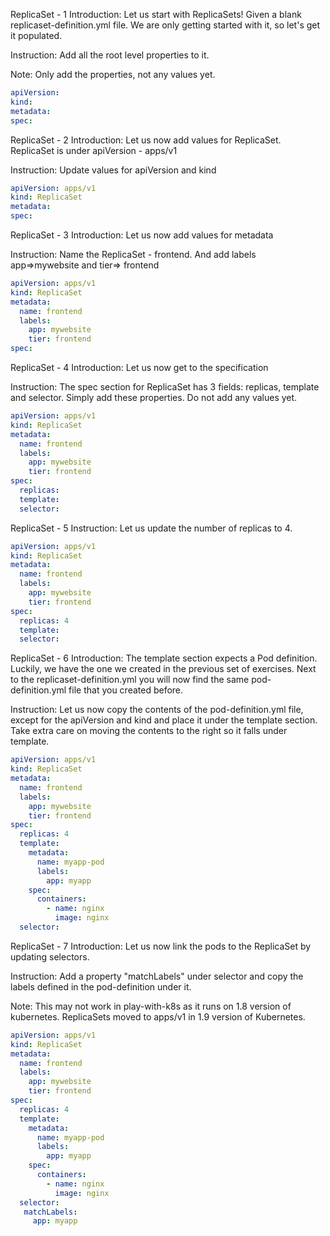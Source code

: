 ReplicaSet - 1
Introduction: Let us start with ReplicaSets! Given a blank replicaset-definition.yml file. We are only getting started with it, so let's get it populated. 

Instruction: Add all the root level properties to it. 

Note: Only add the properties, not any values yet.
```yaml
apiVersion:
kind:
metadata:
spec:
```


ReplicaSet - 2
Introduction: Let us now add values for ReplicaSet. ReplicaSet is under apiVersion - apps/v1 

Instruction: Update values for apiVersion and kind
```yaml
apiVersion: apps/v1
kind: ReplicaSet
metadata:
spec:
```


ReplicaSet - 3
Introduction: Let us now add values for metadata 

Instruction: Name the ReplicaSet - frontend. And add labels app=>mywebsite and tier=> frontend
```yaml
apiVersion: apps/v1
kind: ReplicaSet
metadata:
  name: frontend
  labels:
    app: mywebsite
    tier: frontend
spec:
```


ReplicaSet - 4
Introduction: Let us now get to the specification 

Instruction: The spec section for ReplicaSet has 3 fields: replicas, template and selector. Simply add these properties. Do not add any values yet.
```yaml
apiVersion: apps/v1
kind: ReplicaSet
metadata:
  name: frontend
  labels:
    app: mywebsite
    tier: frontend
spec:
  replicas:
  template:
  selector:
```



ReplicaSet - 5
Instruction: Let us update the number of replicas to 4.
```yaml
apiVersion: apps/v1
kind: ReplicaSet
metadata:
  name: frontend
  labels:
    app: mywebsite
    tier: frontend
spec:
  replicas: 4
  template:
  selector:
```


ReplicaSet - 6
Introduction: The template section expects a Pod definition. Luckily, we have the one we created in the previous set of exercises. Next to the replicaset-definition.yml you will now find the same pod-definition.yml file that you created before. 

Instruction: Let us now copy the contents of the pod-definition.yml file, except for the apiVersion and kind and place it under the template section. Take extra care on moving the contents to the right so it falls under template.
```yaml
apiVersion: apps/v1
kind: ReplicaSet
metadata:
  name: frontend
  labels:
    app: mywebsite
    tier: frontend
spec:
  replicas: 4
  template:
    metadata:
      name: myapp-pod
      labels:
        app: myapp
    spec:
      containers:
        - name: nginx
          image: nginx
  selector:
```


ReplicaSet - 7
Introduction: Let us now link the pods to the ReplicaSet by updating selectors. 

Instruction: Add a property "matchLabels" under selector and copy the labels defined in the pod-definition under it. 

Note: This may not work in play-with-k8s as it runs on 1.8 version of kubernetes. ReplicaSets moved to apps/v1 in 1.9 version of Kubernetes.
```yaml
apiVersion: apps/v1
kind: ReplicaSet
metadata:
  name: frontend
  labels:
    app: mywebsite
    tier: frontend
spec:
  replicas: 4
  template:
    metadata:
      name: myapp-pod
      labels:
        app: myapp
    spec:
      containers:
        - name: nginx
          image: nginx
  selector:
   matchLabels:
     app: myapp
```
